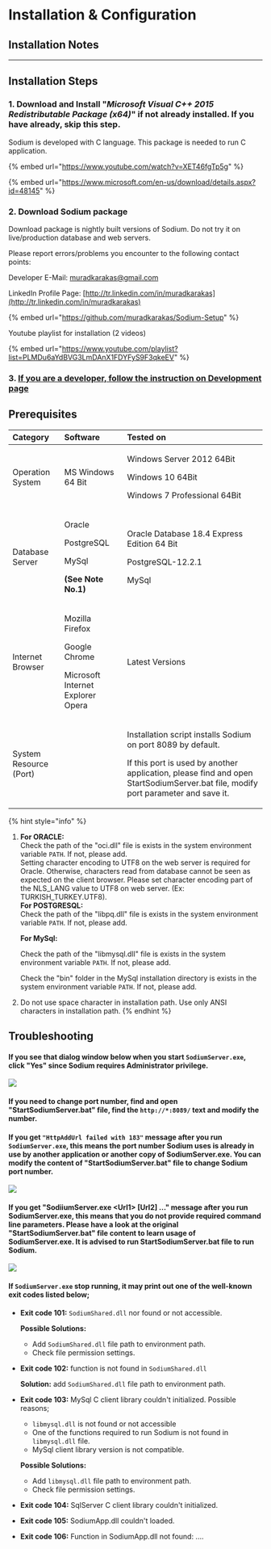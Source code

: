 # Installation & Configuration

## Installation Notes

---

## Installation Steps

### 1. Download and Install "_Microsoft Visual C++ 2015 Redistributable Package \(x64\)_" if not already installed. If you have already, skip this step.

Sodium is developed with C language. This package is needed to run C application.

{% embed url="https://www.youtube.com/watch?v=XET46fgTp5g" %}

{% embed url="https://www.microsoft.com/en-us/download/details.aspx?id=48145" %}

### 2.  Download Sodium package

Download package is nightly built versions of Sodium. Do not try it on live/production database and web servers.

Please report errors/problems you encounter to the following contact points:

Developer E-Mail: [muradkarakas@gmail.com](https://muradkarakas.github.io/Sodium-Manual/download_page.html#) 

LinkedIn Profile Page: [http://tr.linkedin.com/in/muradkarakas](http://tr.linkedin.com/in/muradkarakas)

{% embed url="https://github.com/muradkarakas/Sodium-Setup" %}

Youtube playlist for installation \(2 videos\)

{% embed url="https://www.youtube.com/playlist?list=PLMDu6aYdBVG3LmDAnX1FDYFyS9F3qkeEV" %}

### 3. [If you are a developer, follow the instruction on Development page](development/ide.md)

## Prerequisites

<table>
  <thead>
    <tr>
      <th style="text-align:left"><b>Category</b>
      </th>
      <th style="text-align:left"> <b>Software</b>
      </th>
      <th style="text-align:left"> <b>Tested on</b>
      </th>
    </tr>
  </thead>
  <tbody>
    <tr>
      <td style="text-align:left">Operation System</td>
      <td style="text-align:left">MS Windows 64 Bit</td>
      <td style="text-align:left">
        <p>Windows Server 2012 64Bit</p>
        <p>Windows 10 64Bit</p>
        <p>Windows 7 Professional 64Bit</p>
      </td>
    </tr>
    <tr>
      <td style="text-align:left">Database Server</td>
      <td style="text-align:left">
        <p>Oracle</p>
        <p>PostgreSQL</p>
        <p>MySql</p>
        <p><b>(See Note No.1)</b>
        </p>
      </td>
      <td style="text-align:left">
        <p>Oracle Database 18.4 Express Edition 64 Bit</p>
        <p>PostgreSQL-12.2.1</p>
        <p>MySql</p>
      </td>
    </tr>
    <tr>
      <td style="text-align:left">Internet Browser</td>
      <td style="text-align:left">
        <p>Mozilla Firefox</p>
        <p>Google Chrome</p>
        <p>Microsoft Internet Explorer Opera</p>
      </td>
      <td style="text-align:left">Latest Versions</td>
    </tr>
    <tr>
      <td style="text-align:left">System Resource (Port)</td>
      <td style="text-align:left">&#x200B;</td>
      <td style="text-align:left">
        <p>Installation script installs Sodium on port 8089 by default.</p>
        <p>If this port is used by another application, please find and open StartSodiumServer.bat
          file, modify port parameter and save it.</p>
      </td>
    </tr>
  </tbody>
</table>

{% hint style="info" %}
1. **For ORACLE:**  
   Check the path of the "oci.dll" file is exists in the system environment variable `PATH`. If not, please add.  
   Setting character encoding to UTF8 on the web server is required for Oracle. Otherwise, characters read from database cannot be seen as expected on the client browser. Please set character encoding part of the NLS\_LANG value to UTF8 on web server. \(Ex: TURKISH\_TURKEY.UTF8\).  
    **For POSTGRESQL:**  
   Check the path of the "libpq.dll" file is exists in the system environment variable `PATH`. If not, please add. 

   **For MySql:**

   Check the path of the "libmysql.dll" file is exists in the system environment variable `PATH`. If not, please add.

   Check the "bin" folder in the MySql installation directory is exists in the system environment variable `PATH`. If not, please add.

2. Do not use space character in installation path. Use only ANSI characters in installation path.
{% endhint %}

## Troubleshooting

#### If you see that dialog window below when you start `SodiumServer.exe`, click "Yes" since Sodium requires Administrator privilege.

![](.gitbook/assets/image%20%283%29.png)

#### If you need to change port number, find and open "StartSodiumServer.bat" file, find the `http://*:8089/` text and modify the number.

#### If you get `"HttpAddUrl failed with 183"` message after you run `SodiumServer.exe`, this means the port number Sodium uses is already in use by another application or another copy of SodiumServer.exe. You can modify the content of "StartSodiumServer.bat" file to change Sodium port number. 

![](.gitbook/assets/image%20%282%29.png)

#### If you get "SodiiumServer.exe &lt;Url1&gt; \[Url2\] ..." message after you run SodiumServer.exe, this means that you do not provide required command line parameters. Please have a look at the original "StartSodiumServer.bat" file content to learn usage of SodiumServer.exe. It is advised to run StartSodiumServer.bat file to run Sodium.

![](.gitbook/assets/image.png)

#### If `SodiumServer.exe` stop running, it may print out one of the well-known exit codes listed below;

* **Exit code 101:** `SodiumShared.dll` nor found or not accessible.

  **Possible Solutions:**

  * Add `SodiumShared.dll` file path to environment path.
  * Check file permission settings.

* **Exit code 102:** function is not found in `SodiumShared.dll`

  **Solution:** add `SodiumShared.dll` file path to environment path.

* **Exit code 103:** MySql C client library couldn't initialized. Possible reasons;

  * `libmysql.dll` is not found or not accessible
  * One of the functions required to run Sodium is not found in `libmysql.dll` file.
  * MySql client library version is not compatible.

  **Possible Solutions:** 

  * Add `libmysql.dll` file path to environment path.
  * Check file permission settings.

* **Exit code 104:** SqlServer C client library couldn't initialized. 
* **Exit code 105:** SodiumApp.dll couldn't loaded.
* **Exit code 106:** Function in SodiumApp.dll not found: ....



